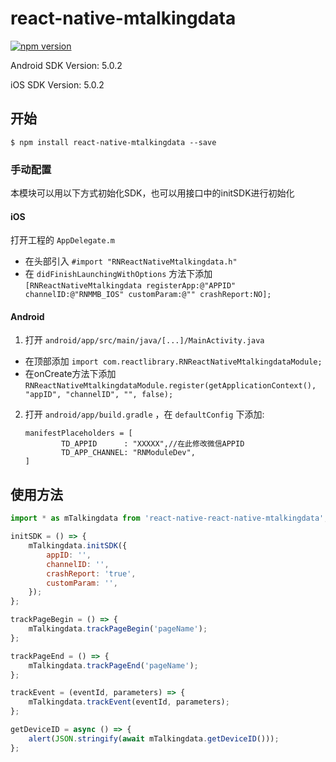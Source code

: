
# react-native-mtalkingdata

[![npm version](https://badge.fury.io/js/react-native-mtalkingdata.svg)](https://badge.fury.io/js/react-native-mtalkingdata)

Android SDK Version: 5.0.2

iOS SDK Version: 5.0.2

## 开始

`$ npm install react-native-mtalkingdata --save`


### 手动配置

本模块可以用以下方式初始化SDK，也可以用接口中的initSDK进行初始化

#### iOS

打开工程的 `AppDelegate.m`
  - 在头部引入 `#import "RNReactNativeMtalkingdata.h"`
  - 在 `didFinishLaunchingWithOptions` 方法下添加 `[RNReactNativeMtalkingdata registerApp:@"APPID" channelID:@"RNMMB_IOS" customParam:@"" crashReport:NO];`

#### Android

1. 打开 `android/app/src/main/java/[...]/MainActivity.java`
  - 在顶部添加 `import com.reactlibrary.RNReactNativeMtalkingdataModule;`
  - 在onCreate方法下添加 `RNReactNativeMtalkingdataModule.register(getApplicationContext(), "appID", "channelID", "", false);`
2. 打开 `android/app/build.gradle` ，在 `defaultConfig` 下添加:   
    ```
    manifestPlaceholders = [
            TD_APPID      : "XXXXX",//在此修改微信APPID
            TD_APP_CHANNEL: "RNModuleDev",
    ]
    ```


## 使用方法
```javascript
import * as mTalkingdata from 'react-native-react-native-mtalkingdata';

initSDK = () => {
    mTalkingdata.initSDK({
        appID: '',
        channelID: '',
        crashReport: 'true',
        customParam: '',
    });
};

trackPageBegin = () => {
    mTalkingdata.trackPageBegin('pageName');
};

trackPageEnd = () => {
    mTalkingdata.trackPageEnd('pageName');
};

trackEvent = (eventId, parameters) => {
    mTalkingdata.trackEvent(eventId, parameters);
};

getDeviceID = async () => {
    alert(JSON.stringify(await mTalkingdata.getDeviceID()));
};
```
  